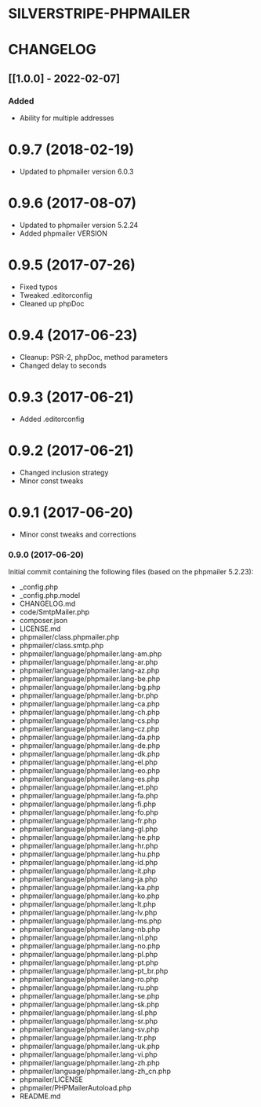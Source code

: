 SILVERSTRIPE-PHPMAILER
======================

# CHANGELOG

## [[1.0.0] - 2022-02-07]
### Added
- Ability for multiple addresses

# 0.9.7 (2018-02-19)
* Updated to phpmailer version 6.0.3

# 0.9.6 (2017-08-07)
* Updated to phpmailer version 5.2.24
* Added phpmailer VERSION

# 0.9.5 (2017-07-26)
* Fixed typos
* Tweaked .editorconfig
* Cleaned up phpDoc

# 0.9.4 (2017-06-23)
* Cleanup: PSR-2, phpDoc, method parameters
* Changed delay to seconds

# 0.9.3 (2017-06-21)
* Added .editorconfig

# 0.9.2 (2017-06-21)
* Changed inclusion strategy
* Minor const tweaks

# 0.9.1 (2017-06-20)
* Minor const tweaks and corrections

### 0.9.0 (2017-06-20)
Initial commit containing the following files (based on the phpmailer 5.2.23):
* _config.php
* _config.php.model
* CHANGELOG.md
* code/SmtpMailer.php
* composer.json
* LICENSE.md
* phpmailer/class.phpmailer.php
* phpmailer/class.smtp.php
* phpmailer/language/phpmailer.lang-am.php
* phpmailer/language/phpmailer.lang-ar.php
* phpmailer/language/phpmailer.lang-az.php
* phpmailer/language/phpmailer.lang-be.php
* phpmailer/language/phpmailer.lang-bg.php
* phpmailer/language/phpmailer.lang-br.php
* phpmailer/language/phpmailer.lang-ca.php
* phpmailer/language/phpmailer.lang-ch.php
* phpmailer/language/phpmailer.lang-cs.php
* phpmailer/language/phpmailer.lang-cz.php
* phpmailer/language/phpmailer.lang-da.php
* phpmailer/language/phpmailer.lang-de.php
* phpmailer/language/phpmailer.lang-dk.php
* phpmailer/language/phpmailer.lang-el.php
* phpmailer/language/phpmailer.lang-eo.php
* phpmailer/language/phpmailer.lang-es.php
* phpmailer/language/phpmailer.lang-et.php
* phpmailer/language/phpmailer.lang-fa.php
* phpmailer/language/phpmailer.lang-fi.php
* phpmailer/language/phpmailer.lang-fo.php
* phpmailer/language/phpmailer.lang-fr.php
* phpmailer/language/phpmailer.lang-gl.php
* phpmailer/language/phpmailer.lang-he.php
* phpmailer/language/phpmailer.lang-hr.php
* phpmailer/language/phpmailer.lang-hu.php
* phpmailer/language/phpmailer.lang-id.php
* phpmailer/language/phpmailer.lang-it.php
* phpmailer/language/phpmailer.lang-ja.php
* phpmailer/language/phpmailer.lang-ka.php
* phpmailer/language/phpmailer.lang-ko.php
* phpmailer/language/phpmailer.lang-lt.php
* phpmailer/language/phpmailer.lang-lv.php
* phpmailer/language/phpmailer.lang-ms.php
* phpmailer/language/phpmailer.lang-nb.php
* phpmailer/language/phpmailer.lang-nl.php
* phpmailer/language/phpmailer.lang-no.php
* phpmailer/language/phpmailer.lang-pl.php
* phpmailer/language/phpmailer.lang-pt.php
* phpmailer/language/phpmailer.lang-pt_br.php
* phpmailer/language/phpmailer.lang-ro.php
* phpmailer/language/phpmailer.lang-ru.php
* phpmailer/language/phpmailer.lang-se.php
* phpmailer/language/phpmailer.lang-sk.php
* phpmailer/language/phpmailer.lang-sl.php
* phpmailer/language/phpmailer.lang-sr.php
* phpmailer/language/phpmailer.lang-sv.php
* phpmailer/language/phpmailer.lang-tr.php
* phpmailer/language/phpmailer.lang-uk.php
* phpmailer/language/phpmailer.lang-vi.php
* phpmailer/language/phpmailer.lang-zh.php
* phpmailer/language/phpmailer.lang-zh_cn.php
* phpmailer/LICENSE
* phpmailer/PHPMailerAutoload.php
* README.md
